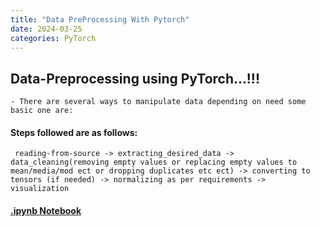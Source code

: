 ```yaml
---
title: "Data PreProcessing With Pytorch"
date: 2024-03-25
categories: PyTorch
---
```


## Data-Preprocessing using PyTorch...!!!
    - There are several ways to manipulate data depending on need some basic one are: 
    
#### Steps followed are as follows:
     reading-from-source -> extracting_desired_data -> data_cleaning(removing empty values or replacing empty values to mean/media/mod ect or dropping duplicates etc ect) -> converting to tensors (if needed) -> normalizing as per requirements -> visualization

#### [.ipynb Notebook](https://github.com/05satyam/blogs/blob/main/ML_Data_Steps/Pytorch_DataPreprocessing.ipynb)